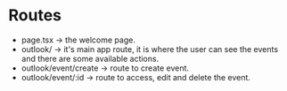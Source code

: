 # Routes

- page.tsx → the welcome page.
- outlook/  → it's main app route, it is where the user can see the events and there are some available actions.
- outlook/event/create → route to create event.
- outlook/event/:id → route to access, edit and delete the event.